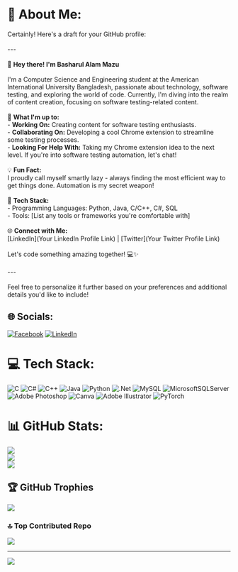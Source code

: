 # 💫 About Me:
Certainly! Here's a draft for your GitHub profile:<br><br>---<br><br>👋 **Hey there! I'm Basharul Alam Mazu**<br><br>I'm a Computer Science and Engineering student at the American International University Bangladesh, passionate about technology, software testing, and exploring the world of code. Currently, I'm diving into the realm of content creation, focusing on software testing-related content.<br><br>🚀 **What I'm up to:**<br>- **Working On:** Creating content for software testing enthusiasts.<br>- **Collaborating On:** Developing a cool Chrome extension to streamline some testing processes.<br>- **Looking For Help With:** Taking my Chrome extension idea to the next level. If you're into software testing automation, let's chat!<br><br>💡 **Fun Fact:**<br>I proudly call myself smartly lazy - always finding the most efficient way to get things done. Automation is my secret weapon!<br><br>🔧 **Tech Stack:**<br>- Programming Languages: Python, Java, C/C++, C#, SQL<br>- Tools: [List any tools or frameworks you're comfortable with]<br><br>🌐 **Connect with Me:**<br>[LinkedIn](Your LinkedIn Profile Link) | [Twitter](Your Twitter Profile Link)<br><br>Let's code something amazing together! 💻✨<br><br>---<br><br>Feel free to personalize it further based on your preferences and additional details you'd like to include!


## 🌐 Socials:
[![Facebook](https://img.shields.io/badge/Facebook-%231877F2.svg?logo=Facebook&logoColor=white)](https://facebook.com/https://www.facebook.com/basharulalammazu/) [![LinkedIn](https://img.shields.io/badge/LinkedIn-%230077B5.svg?logo=linkedin&logoColor=white)](https://linkedin.com/in/https://www.linkedin.com/in/basharul-alam-mazu-361464267/) 

# 💻 Tech Stack:
![C](https://img.shields.io/badge/c-%2300599C.svg?style=for-the-badge&logo=c&logoColor=white) ![C#](https://img.shields.io/badge/c%23-%23239120.svg?style=for-the-badge&logo=csharp&logoColor=white) ![C++](https://img.shields.io/badge/c++-%2300599C.svg?style=for-the-badge&logo=c%2B%2B&logoColor=white) ![Java](https://img.shields.io/badge/java-%23ED8B00.svg?style=for-the-badge&logo=openjdk&logoColor=white) ![Python](https://img.shields.io/badge/python-3670A0?style=for-the-badge&logo=python&logoColor=ffdd54) ![.Net](https://img.shields.io/badge/.NET-5C2D91?style=for-the-badge&logo=.net&logoColor=white) ![MySQL](https://img.shields.io/badge/mysql-%2300000f.svg?style=for-the-badge&logo=mysql&logoColor=white) ![MicrosoftSQLServer](https://img.shields.io/badge/Microsoft%20SQL%20Server-CC2927?style=for-the-badge&logo=microsoft%20sql%20server&logoColor=white) ![Adobe Photoshop](https://img.shields.io/badge/adobe%20photoshop-%2331A8FF.svg?style=for-the-badge&logo=adobe%20photoshop&logoColor=white) ![Canva](https://img.shields.io/badge/Canva-%2300C4CC.svg?style=for-the-badge&logo=Canva&logoColor=white) ![Adobe Illustrator](https://img.shields.io/badge/adobe%20illustrator-%23FF9A00.svg?style=for-the-badge&logo=adobe%20illustrator&logoColor=white) ![PyTorch](https://img.shields.io/badge/PyTorch-%23EE4C2C.svg?style=for-the-badge&logo=PyTorch&logoColor=white)
# 📊 GitHub Stats:
![](https://github-readme-stats.vercel.app/api?username=Basharul2002&theme=default&hide_border=false&include_all_commits=true&count_private=true)<br/>
![](https://github-readme-streak-stats.herokuapp.com/?user=Basharul2002&theme=default&hide_border=false)<br/>
![](https://github-readme-stats.vercel.app/api/top-langs/?username=Basharul2002&theme=default&hide_border=false&include_all_commits=true&count_private=true&layout=compact)

## 🏆 GitHub Trophies
![](https://github-profile-trophy.vercel.app/?username=Basharul2002&theme=radical&no-frame=false&no-bg=true&margin-w=4)

### 🔝 Top Contributed Repo
![](https://github-contributor-stats.vercel.app/api?username=Basharul2002&limit=5&theme=dark&combine_all_yearly_contributions=true)

---
[![](https://visitcount.itsvg.in/api?id=Basharul2002&icon=0&color=0)](https://visitcount.itsvg.in)

<!-- Proudly created with GPRM ( https://gprm.itsvg.in ) -->
